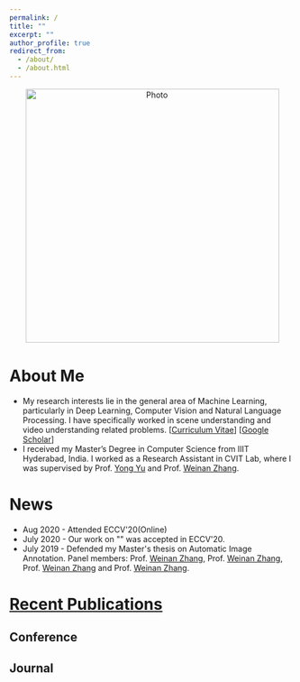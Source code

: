 ```yaml
---
permalink: /
title: ""
excerpt: ""
author_profile: true
redirect_from: 
  - /about/
  - /about.html
---
```


<p align="center">
  <img src="https://lantaoyu.github.io/files/lantaoyu_img.jpg?raw=true" alt="Photo" style="width: 450px;"/> 
</p>

# About Me
* My research interests lie in the general area of Machine Learning, particularly in Deep Learning, Computer Vision and Natural Language Processing. I have specifically worked in scene understanding and video understanding related problems. [[Curriculum Vitae](https://ayushidutta.github.io/files/Ayushi_Dutta_CV.pdf)] [[Google Scholar](https://scholar.google.com/citations?user=Y_ANudsAAAAJ&hl=en)]
* I received my Master’s Degree in Computer Science from IIIT Hyderabad, India. I worked as a Research Assistant in CVIT Lab, where I was supervised by Prof. [Yong Yu](http://apex.sjtu.edu.cn/members/yyu) and Prof. [Weinan Zhang](http://wnzhang.net/).

# News
* Aug 2020 - Attended ECCV'20(Online)
* July 2020 - Our work on "" was accepted in ECCV'20.
* July 2019 - Defended my Master's thesis on Automatic Image Annotation. Panel members: Prof. [Weinan Zhang](http://wnzhang.net/), Prof. [Weinan Zhang](http://wnzhang.net/), Prof. [Weinan Zhang](http://wnzhang.net/) and Prof. [Weinan Zhang](http://wnzhang.net/).

# [Recent Publications](/publications/)

## Conference

## Journal 

